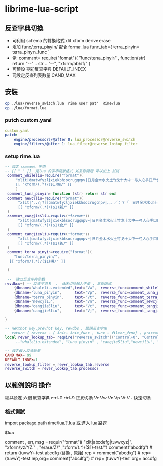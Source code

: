 # librime-lua-script

## 反查字典切換

* 可利用 schema 的轉換格式 xlit xform  derive erase 
* 增加   func/terra_pinyin/  配合 format.lua func_tab={ terra_pinyin= terra_pinyin_func } 
* 例:    comment= require("format")( "func/terra_pinyin" , function(str) return "--" .. str .. "--", "xform/ab/df/" )
* 可預設 期初反查字典 DEFAULT_INDEX
* 可設定反查列表數量  CAND_MAX


## 安裝
```bash
cp ./lua/reverse_switch.lua  rime user path  Rime/lua
cp ./lua/format.lua 

```

### putch custom.yaml
```yaml 
custom.yaml 
patch:  
    engine/processors/@after 0: lua_processor@reverse_switch
    engine/filters/@after 1: lua_filter@reverse_lookup_filter

```




### setup rime.lua
```lua
-- 設定 comment 字串 
-- [[ " " ]]  是lua 的字串跳脫格式 如果有問題 可以加上 試試 
 comment_whileliu=require("format")(
     "xlit|dmatwfyzljxiekbhsocrugqnpv|日月金木水火土竹戈十大中一弓人心手口尸廿山女田糸卜魚|",
     [[ "xform/(.*)/($1)鯨/" ]]
     )
 comment_luna_pinyin= function (str) return str end
 comment_newcjliu=require("format")(
      "xlit|',./;?[]dmatwfyzljxiekbhsocrugqnpv|、，。／；？「」日月金木水火土竹戈十大中一弓人心手口尸廿山女田難卜言|",
      [[ "xform/(.*)/($1)新/" ]]  
 )
 comment_cangjie5liu=require("format")(
      "xlit|dmatwfyzljxiekbhsocrugqnpv~|日月金木水火土竹戈十大中一弓人心手口尸廿山女田難卜符～|",
      [[ "xform/(.*)/($1)倉/" ]]
 )
 comment_cangjie6liu=require("format")(
      "xlit|dmatwfyzljxiekbhsocrugqnpv~|日月金木水火土竹戈十大中一弓人心手口尸廿山女田難卜符～|",
      [[ "xform/(.*)/($1)蒼/" ]]
 )
 comment_terra_pinyin=require("format")(
    "func/terra_pinyin/",
  [[ "xform/(.*)/($1)拼/" ]]

 )
 
 --  建立反查字典參數
revdbss={ -- 反查字典名  ， 快速切換輸入字串 , 反查函式
    {dbname="whaleliu.extended",text="Vw",  reverse_func=comment_whileliu },
    {dbname="luna_pinyin",      text="Vp",  reverse_func=comment_luna_pinyin },
    {dbname="terra_pinyin",     text="Vt",  reverse_func=comment_terra_pinyin},
    {dbname="newcjliu",         text="Vn",  reverse_func=comment_newcjliu },
    {dbname="cangjie5liu",      text="Vc",  reverse_func=comment_cangjie5liu },
    {dbname="cangjie6liu",      text="Vj",  reverse_func=comment_cangjie6liu },    --  {db= "terre_pinyin" }    表  沒有快碼

}
 
-- nexthot key,prevhot key, revdbs , 關閉反查字串
-- return { reverse = { init= init_func , func = filter_func} , processor= processor_func }
local rever_lookup_tab= require("reverse_switch")("Control+0", "Control+9",revdbss ,"V-")
     --"whaleliu.extended", "luna_pinyin" , "cangjie5liu","newcjliu", "cangjie6liu")

-- 設定最大反查數量
CAND_MAX= 99
DEFAULT_INDEX=1
reverse_lookup_filter = rever_lookup_tab.reverse
reverse_switch = rever_lookup_tab.processor
```


## 以範例說明 操作

總共設定 六個 反查字典 
ctrl-0 ctrl-9  正反切換  Vc Vw Vn Vp Vt Vj- 快速切換

### 格式測試
import  package.path  rime/lua/?.lua   或 進入 lua 路逕 

$lua

comment , err, msg = requir("format")( "xlit|abcdefg|tuvwxyz|", "xform/yz/YZ/" , "erase/Z/" ,"xform/(.*)/($1)-test/")
comment("abcdfg")  # return  (tuvwY)-test    abcdfg  (替換  ,   原始)
rep = comment("abcdfg")     # rep=  (tuvwY)-test
rep,org=  comment("abcdfg") # rep=  (tuvwY)-test   org= adcdfg




